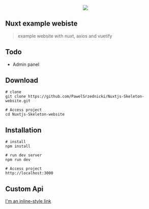 <p align="center"><img src="https://www.headwire.com/img/nuxt.svg"></p>

## Nuxt example webiste
> example website with nuxt, axios and vuetify 

## Todo
* Admin panel

## Download
```
# clone
git clone https://github.com/PawelSrzednicki/Nuxtjs-Skeleton-website.git

# Access project
cd Nuxtjs-Skeleton-website
```

## Installation
```
# install 
npm install

# run dev server
npm run dev

# Access project
http://localhost:3000
```
## Custom Api

[I'm an inline-style link](https://www.google.com)


